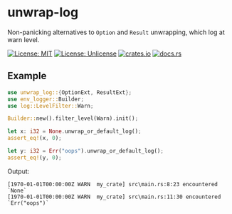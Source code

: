 # unwrap-log

Non-panicking alternatives to `Option` and `Result` unwrapping, which log at warn level.

[![License: MIT](https://img.shields.io/badge/License-MIT-yellow.svg)](https://github.com/ryanavella/unwrap-log-rs/blob/master/LICENSE-MIT) [![License: Unlicense](https://img.shields.io/badge/license-Unlicense-blue.svg)](https://github.com/ryanavella/unwrap-log-rs/blob/master/LICENSE-UNLICENSE) [![crates.io](https://img.shields.io/crates/v/unwrap-log.svg?colorB=319e8c)](https://crates.io/crates/unwrap-log) [![docs.rs](https://img.shields.io/badge/docs.rs-unwrap--log-yellowgreen)](https://docs.rs/unwrap-log)

## Example

```rust
use unwrap_log::{OptionExt, ResultExt};
use env_logger::Builder;
use log::LevelFilter::Warn;

Builder::new().filter_level(Warn).init();

let x: i32 = None.unwrap_or_default_log();
assert_eq!(x, 0);

let y: i32 = Err("oops").unwrap_or_default_log();
assert_eq!(y, 0);
```

Output:
```
[1970-01-01T00:00:00Z WARN  my_crate] src\main.rs:8:23 encountered `None`
[1970-01-01T00:00:00Z WARN  my_crate] src\main.rs:11:30 encountered `Err("oops")`
```
